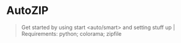 # AutoZIP
> Get started by using start <auto/smart> and setting stuff up | Requirements: python; colorama; zipfile
